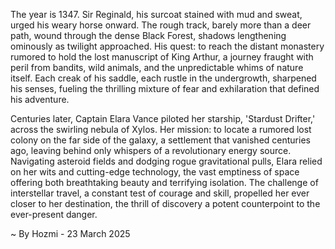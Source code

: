 
The year is 1347.  Sir Reginald, his surcoat stained with mud and sweat, urged his weary horse onward.  The rough track, barely more than a deer path, wound through the dense Black Forest, shadows lengthening ominously as twilight approached.  His quest: to reach the distant monastery rumored to hold the lost manuscript of  King Arthur, a journey fraught with peril from bandits, wild animals, and the unpredictable whims of nature itself.  Each creak of his saddle, each rustle in the undergrowth, sharpened his senses, fueling the thrilling mixture of fear and exhilaration that defined his adventure.

Centuries later, Captain Elara Vance piloted her starship, 'Stardust Drifter,' across the swirling nebula of Xylos.  Her mission: to locate a rumored lost colony on the far side of the galaxy, a settlement that vanished centuries ago, leaving behind only whispers of a revolutionary energy source.  Navigating asteroid fields and dodging rogue gravitational pulls, Elara relied on her wits and cutting-edge technology, the vast emptiness of space offering both breathtaking beauty and terrifying isolation.  The challenge of interstellar travel, a constant test of courage and skill, propelled her ever closer to her destination, the thrill of discovery a potent counterpoint to the ever-present danger.

~ By Hozmi - 23 March 2025
